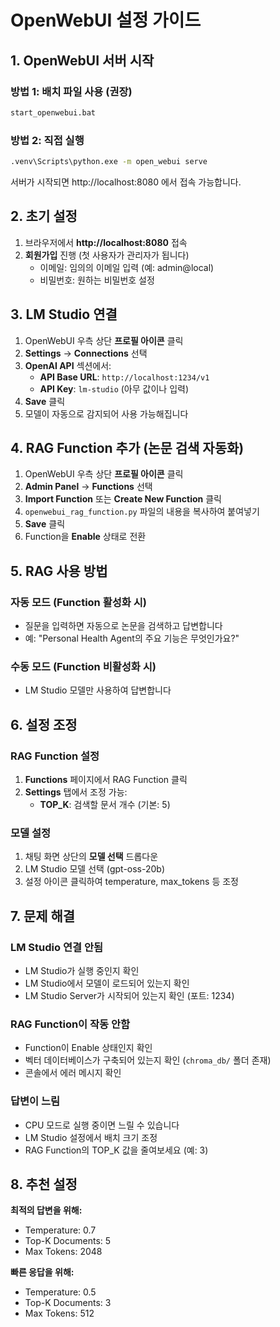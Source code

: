 # OpenWebUI 설정 가이드

## 1. OpenWebUI 서버 시작

### 방법 1: 배치 파일 사용 (권장)
```bash
start_openwebui.bat
```

### 방법 2: 직접 실행
```bash
.venv\Scripts\python.exe -m open_webui serve
```

서버가 시작되면 http://localhost:8080 에서 접속 가능합니다.

## 2. 초기 설정

1. 브라우저에서 **http://localhost:8080** 접속
2. **회원가입** 진행 (첫 사용자가 관리자가 됩니다)
   - 이메일: 임의의 이메일 입력 (예: admin@local)
   - 비밀번호: 원하는 비밀번호 설정

## 3. LM Studio 연결

1. OpenWebUI 우측 상단 **프로필 아이콘** 클릭
2. **Settings** → **Connections** 선택
3. **OpenAI API** 섹션에서:
   - **API Base URL**: `http://localhost:1234/v1`
   - **API Key**: `lm-studio` (아무 값이나 입력)
4. **Save** 클릭
5. 모델이 자동으로 감지되어 사용 가능해집니다

## 4. RAG Function 추가 (논문 검색 자동화)

1. OpenWebUI 우측 상단 **프로필 아이콘** 클릭
2. **Admin Panel** → **Functions** 선택
3. **Import Function** 또는 **Create New Function** 클릭
4. `openwebui_rag_function.py` 파일의 내용을 복사하여 붙여넣기
5. **Save** 클릭
6. Function을 **Enable** 상태로 전환

## 5. RAG 사용 방법

### 자동 모드 (Function 활성화 시)
- 질문을 입력하면 자동으로 논문을 검색하고 답변합니다
- 예: "Personal Health Agent의 주요 기능은 무엇인가요?"

### 수동 모드 (Function 비활성화 시)
- LM Studio 모델만 사용하여 답변합니다

## 6. 설정 조정

### RAG Function 설정
1. **Functions** 페이지에서 RAG Function 클릭
2. **Settings** 탭에서 조정 가능:
   - **TOP_K**: 검색할 문서 개수 (기본: 5)

### 모델 설정
1. 채팅 화면 상단의 **모델 선택** 드롭다운
2. LM Studio 모델 선택 (gpt-oss-20b)
3. 설정 아이콘 클릭하여 temperature, max_tokens 등 조정

## 7. 문제 해결

### LM Studio 연결 안됨
- LM Studio가 실행 중인지 확인
- LM Studio에서 모델이 로드되어 있는지 확인
- LM Studio Server가 시작되어 있는지 확인 (포트: 1234)

### RAG Function이 작동 안함
- Function이 Enable 상태인지 확인
- 벡터 데이터베이스가 구축되어 있는지 확인 (`chroma_db/` 폴더 존재)
- 콘솔에서 에러 메시지 확인

### 답변이 느림
- CPU 모드로 실행 중이면 느릴 수 있습니다
- LM Studio 설정에서 배치 크기 조정
- RAG Function의 TOP_K 값을 줄여보세요 (예: 3)

## 8. 추천 설정

**최적의 답변을 위해:**
- Temperature: 0.7
- Top-K Documents: 5
- Max Tokens: 2048

**빠른 응답을 위해:**
- Temperature: 0.5
- Top-K Documents: 3
- Max Tokens: 512
